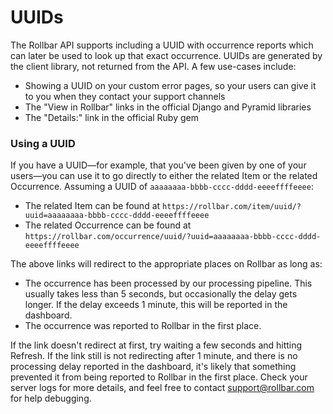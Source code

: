 # UUIDs

The Rollbar API supports including a UUID with occurrence reports which
can later be used to look up that exact occurrence. UUIDs are generated
by the client library, not returned from the API. A few use-cases
include:

-   Showing a UUID on your custom error pages, so your users can give it
    to you when they contact your support channels
-   The "View in Rollbar" links in the official Django and Pyramid
    libraries
-   The "Details:" link in the official Ruby gem

### Using a UUID

If you have a UUID—for example, that you've been given by one of your
users—you can use it to go directly to either the related Item or the
related Occurrence. Assuming a UUID of
`aaaaaaaa-bbbb-cccc-dddd-eeeeffffeeee`:

-   The related Item can be found at
    `https://rollbar.com/item/uuid/?uuid=aaaaaaaa-bbbb-cccc-dddd-eeeeffffeeee`
-   The related Occurrence can be found at
    `https://rollbar.com/occurrence/uuid/?uuid=aaaaaaaa-bbbb-cccc-dddd-eeeeffffeeee`

The above links will redirect to the appropriate places on Rollbar as
long as:

-   The occurrence has been processed by our processing pipeline. This
    usually takes less than 5 seconds, but occasionally the delay gets
    longer. If the delay exceeds 1 minute, this will be reported in the
    dashboard.
-   The occurrence was reported to Rollbar in the first place.

If the link doesn't redirect at first, try waiting a few seconds and
hitting Refresh. If the link still is not redirecting after 1 minute,
and there is no processing delay reported in the dashboard, it's likely
that something prevented it from being reported to Rollbar in the first
place. Check your server logs for more details, and feel free to contact
<support@rollbar.com> for help debugging.
